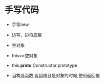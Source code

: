 # 手写代码

- 手写new
 - 边写，边将底层
 - 空对象 
 - this==空对象
 - this.__proto__  Constructor.prototype

 - 当构造函数,返回值且是对象的时候,使用返回值